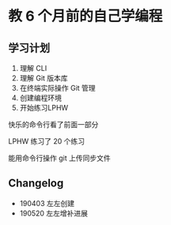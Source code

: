 # 教 6 个月前的自己学编程

## 学习计划
1. 理解 CLI
2. 理解 Git 版本库
3. 在终端实际操作 Git 管理
4. 创建编程环境
5. 开始练习LPHW

快乐的命令行看了前面一部分

LPHW 练习了 20 个练习

能用命令行操作 git 上传同步文件

## Changelog
+ 190403 左左创建
+ 190520 左左增补进展
